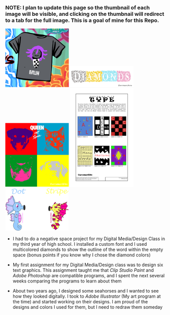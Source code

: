 ### NOTE: I plan to update this page so the thumbnail of each image will be visible, and clicking on the thumbnail will redirect to a tab for the full image. This is a goal of mine for this Repo.

[<img src="images/omabruh.png" alt="omabruh" width="200"/>](details/omabruh.md) 
[<img src="images/negativespace.png" alt="negativespace" width="200"/>](images/negativespace.png)
[<img src="images/animalalbum.png" alt="animalalbum" width="200"/>](details/albumrecreation.md)
[<img src="images/typedesign.jpg" alt="typedesign" width="200"/>](images/typedesign.jpg) 
[<img src="images/seahorses.png" alt="seahorses" width="200"/>](images/seahorses.png) 


* I had to do a negative space project for my Digital Media/Design Class in my third year of high school. I installed a custom font and I used multicolored diamonds to show the outline of the word within the empty space (bonus points if you know why I chose the diamond colors) 

* My first assignment for my Digital Media/Design class was to design six text graphics. This assignment taught me that *Clip Studio Paint* and *Adobe Photoshop* are compatible programs, and I spent the next several weeks comparing the programs to learn about them 

* About two years ago, I designed some seahorses and I wanted to see how they looked digitally. I took to *Adobe Illustrator* (My art program at the time) and started working on their designs. I am proud of the designs and colors I used for them, but I need to redraw them someday

